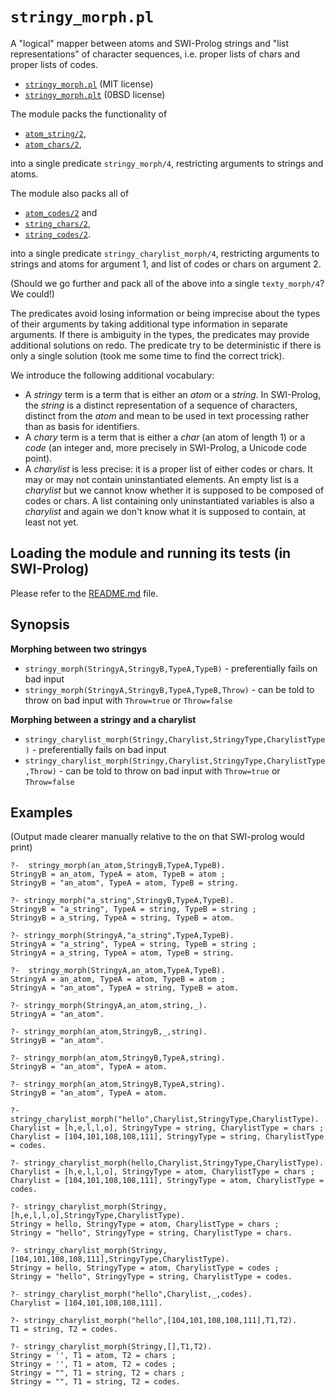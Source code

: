 # `stringy_morph.pl`

A "logical" mapper between atoms and SWI-Prolog strings and "list representations"
of character sequences, i.e. proper lists of chars and proper lists of codes.

- [`stringy_morph.pl`](stringy_morph.pl) (MIT license) 
- [`stringy_morph.plt`](stringy_morph.plt) (0BSD license)

The module packs the functionality of 

- [`atom_string/2`](https://eu.swi-prolog.org/pldoc/doc_for?object=atom_string/2),
- [`atom_chars/2`](https://eu.swi-prolog.org/pldoc/doc_for?object=atom_chars/2),

into a single predicate `stringy_morph/4`, restricting arguments to strings and atoms.

The module also packs all of

- [`atom_codes/2`](https://eu.swi-prolog.org/pldoc/doc_for?object=atom_codes/2) and
- [`string_chars/2`](https://eu.swi-prolog.org/pldoc/doc_for?object=string_chars/2),
- [`string_codes/2`](https://eu.swi-prolog.org/pldoc/doc_for?object=string_codes/2).

into a single predicate `stringy_charylist_morph/4`, restricting arguments to strings and
atoms for argument 1, and list of codes or chars on argument 2.

(Should we go further and pack all of the above into a single `texty_morph/4`? We could!)

The predicates avoid losing information or being imprecise about the types of their arguments 
by taking additional type information in separate arguments. If there is ambiguity in the types,
the predicates may provide additional solutions on redo. The predicate try to be deterministic
if there is only a single solution (took me some time to find the correct trick).

We introduce the following additional vocabulary:

- A _stringy_ term is a term that is either an _atom_ or a _string_. In SWI-Prolog, the _string_
  is a distinct representation of a sequence of characters, distinct from the _atom_ and
  mean to be used in text processing rather than as basis for identifiers.
- A _chary_ term is a term that is either a _char_ (an atom of length 1) or a _code_ (an integer
  and, more precisely in SWI-Prolog, a Unicode code point).
- A _charylist_ is less precise: it is a proper list of either codes or chars. It may or may not contain 
  uninstantiated elements. An empty list is a _charylist_ but we cannot know whether it is supposed
  to be composed of codes or chars. A list containing only uninstantiated variables is also a _charylist_
  and again we don't know what it is supposed to contain, at least not yet.

## Loading the module and running its tests (in SWI-Prolog)

Please refer to the [README.md](README.md) file.

## Synopsis

**Morphing between two stringys**

- `stringy_morph(StringyA,StringyB,TypeA,TypeB)` - preferentially fails on bad input
- `stringy_morph(StringyA,StringyB,TypeA,TypeB,Throw)` - can be told to throw on bad input with `Throw=true` or `Throw=false`

**Morphing between a stringy and a charylist**

- `stringy_charylist_morph(Stringy,Charylist,StringyType,CharylistType)` - preferentially fails on bad input
- `stringy_charylist_morph(Stringy,Charylist,StringyType,CharylistType,Throw)` - can be told to throw on bad input with `Throw=true` or `Throw=false`

## Examples

(Output made clearer manually relative to the on that SWI-prolog would print)

```
?-  stringy_morph(an_atom,StringyB,TypeA,TypeB).
StringyB = an_atom, TypeA = atom, TypeB = atom ;
StringyB = "an_atom", TypeA = atom, TypeB = string.

?- stringy_morph("a_string",StringyB,TypeA,TypeB).
StringyB = "a_string", TypeA = string, TypeB = string ;
StringyB = a_string, TypeA = string, TypeB = atom.

?- stringy_morph(StringyA,"a_string",TypeA,TypeB).
StringyA = "a_string", TypeA = string, TypeB = string ;
StringyA = a_string, TypeA = atom, TypeB = string.

?-  stringy_morph(StringyA,an_atom,TypeA,TypeB).
StringyA = an_atom, TypeA = atom, TypeB = atom ;
StringyA = "an_atom", TypeA = string, TypeB = atom.

?- stringy_morph(StringyA,an_atom,string,_).
StringyA = "an_atom".

?- stringy_morph(an_atom,StringyB,_,string).
StringyB = "an_atom".

?- stringy_morph(an_atom,StringyB,TypeA,string). 
StringyB = "an_atom", TypeA = atom.

?- stringy_morph(an_atom,StringyB,TypeA,string).
StringyB = "an_atom", TypeA = atom.
```

```
?- stringy_charylist_morph("hello",Charylist,StringyType,CharylistType).
Charylist = [h,e,l,l,o], StringyType = string, CharylistType = chars ;
Charylist = [104,101,108,108,111], StringyType = string, CharylistType = codes.

?- stringy_charylist_morph(hello,Charylist,StringyType,CharylistType).
Charylist = [h,e,l,l,o], StringyType = atom, CharylistType = chars ;
Charylist = [104,101,108,108,111], StringyType = atom, CharylistType = codes.

?- stringy_charylist_morph(Stringy,[h,e,l,l,o],StringyType,CharylistType).
Stringy = hello, StringyType = atom, CharylistType = chars ;
Stringy = "hello", StringyType = string, CharylistType = chars.

?- stringy_charylist_morph(Stringy,[104,101,108,108,111],StringyType,CharylistType).
Stringy = hello, StringyType = atom, CharylistType = codes ;
Stringy = "hello", StringyType = string, CharylistType = codes.

?- stringy_charylist_morph("hello",Charylist,_,codes).
Charylist = [104,101,108,108,111].

?- stringy_charylist_morph("hello",[104,101,108,108,111],T1,T2).
T1 = string, T2 = codes.

?- stringy_charylist_morph(Stringy,[],T1,T2).
Stringy = '', T1 = atom, T2 = chars ;
Stringy = '', T1 = atom, T2 = codes ;
Stringy = "", T1 = string, T2 = chars ;
Stringy = "", T1 = string, T2 = codes.
```

